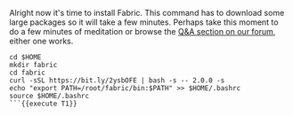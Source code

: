 Alright now it's time to install Fabric. This command has to download some large packages so it will take a few minutes. Perhaps take this moment to do a few minutes of meditation or browse the [Q&A section on our forum](https://discuss.daml.com/c/questions/5), either one works.

```
cd $HOME
mkdir fabric
cd fabric
curl -sSL https://bit.ly/2ysbOFE | bash -s -- 2.0.0 -s
echo "export PATH=/root/fabric/bin:$PATH" >> $HOME/.bashrc
source $HOME/.bashrc
```{{execute T1}}